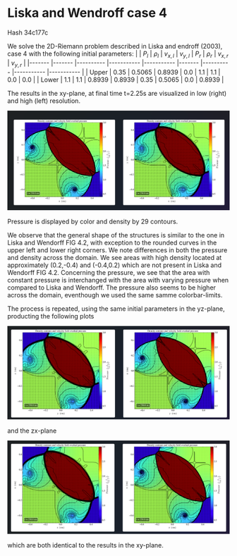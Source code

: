 <script
  src="https://cdn.mathjax.org/mathjax/latest/MathJax.js?config=TeX-AMS-MML_HTMLorMML"
  type="text/javascript">
</script>

# Liska and Wendroff case 4
Hash 34c177c


We solve the  2D-Riemann problem described in Liska and endroff (2003), case 4 with the following initial parameters:
|       	| $P_l$ 	| $\rho_l$ 	| $v_{x,l}$ 	| $v_{y,l}$ 	| $P_r$ 	| $\rho_r$ 	| $v_{x,r}$ 	| $v_{y,r}$ 	|
|-------	|-------	|----------	|-----------	|-----------	|-------	|----------	|-----------	|-----------	|
| Upper 	| 0.35  	| 0.5065    | 0.8939   	| 0.0       	| 1.1   	| 1.1   	  | 0.0       	| 0.0       	|
| Lower 	| 1.1   	| 1.1     	| 0.8939   	| 0.8939     	| 0.35   	| 0.5065  	| 0.0       	| 0.8939    	|

The results in the xy-plane, at final time t=2.25s are visualized in low (right) and high (left) resolution.

![case4_xy](images/2D/case4/case4_xy.png)

Pressure is displayed by color and density by 29 contours.

We observe that the general shape of the structures is similar to the one in Liska and Wendorff FIG 4.2, with exception to the rounded curves in the upper left and lower right corners. We note differences in both the pressure and density across the domain. We see areas with high density located at approximately (0.2,-0.4) and (-0.4,0.2) which are not present in Liska and Wendorff FIG 4.2. Concerning the pressure, we see that the area with constant pressure is interchanged with the area with varying pressure when compared to Liska and Wendorff. The pressure also seems to be higher across the domain, eventhough we used the same samme colorbar-limits.

The process is repeated, using the same initial parameters in the yz-plane, producting the following plots

![case4_yz](images/2D/case4/case4_yz.png)

and the zx-plane

![case4_zx](images/2D/case4/case4_xz.png)

which are both identical to the results in the xy-plane.
